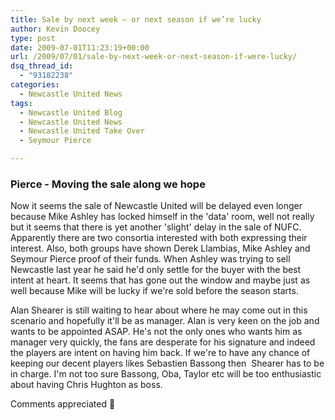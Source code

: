 ```yaml
---
title: Sale by next week – or next season if we’re lucky
author: Kevin Doocey
type: post
date: 2009-07-01T11:23:19+00:00
url: /2009/07/01/sale-by-next-week-or-next-season-if-were-lucky/
dsq_thread_id:
  - "93182238"
categories:
  - Newcastle United News
tags:
  - Newcastle United Blog
  - Newcastle United News
  - Newcastle United Take Over
  - Seymour Pierce

---
```

### Pierce - Moving the sale along we hope

Now it seems the sale of Newcastle United will be delayed even longer because Mike Ashley has locked himself in the 'data' room, well not really but it seems that there is yet another  'slight' delay in the sale of NUFC. Apparently there are two consortia interested with both expressing their interest. Also, both groups have shown Derek Llambias, Mike Ashley and Seymour Pierce proof of their funds. When Ashley was trying to sell Newcastle last year he said he'd only settle for the buyer with the best intent at heart. It seems that has gone out the window and maybe just as well because Mike will be lucky if we're sold before the season starts.

Alan Shearer is still waiting to hear about where he may come out in this scenario and hopefully it'll be as manager. Alan is very keen on the job and wants to be appointed ASAP. He's not the only ones who wants him as manager very quickly, the fans are desperate for his signature and indeed the players are intent on having him back. If we're to have any chance of keeping our decent players likes Sebastien Bassong then  Shearer has to be in charge. I'm not too sure Bassong, Oba, Taylor etc will be too enthusiastic about having Chris Hughton as boss.

Comments appreciated 🙂
